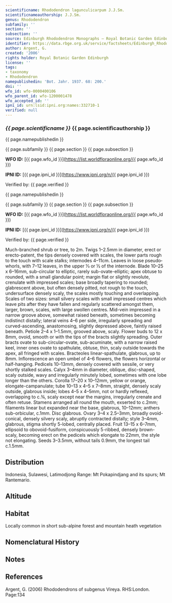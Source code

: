```yaml
---
scientificname: Rhododendron lagunculicarpum J.J.Sm.
scientificnameauthorship: J.J.Sm.
genus: Rhododendron
subfamily: ''
section: ''
subsection: ''
source: Edinburgh Rhododendron Monographs – Royal Botanic Garden Edinburgh
identifier: https://data.rbge.org.uk/service/factsheets/Edinburgh_Rhododendron_Monographs.xhtml
author: Argent, G.
created: '2006'
rights holder: Royal Botanic Garden Edinburgh
license: ''
tags:
- taxonomy
- Rhododendron
namepublishedin: 'Bot. Jahr. 1937. 68: 200.'
doi: ''
wfo_id: wfo-0000400106
wfo_parent_id: wfo-1200001478
wfo_accepted_id: ''
ipni_id: urn:lsid:ipni.org:names:332710-1
verified: null
---
```

### _{{ page.scientificname }}_ {{ page.scientificauthorship }}
 {{ page.namepublishedin }}

{{ page.subfamily }} {{ page.section }} {{ page.subsection }}

**WFO ID:** [{{ page.wfo_id }}](https://list.worldfloraonline.org/{{ page.wfo_id }})

**IPNI ID:** [{{ page.ipni_id }}](https://www.ipni.org/n/{{ page.ipni_id }})

Verified by: {{ page.verified }}

 {{ page.namepublishedin }}

{{ page.subfamily }} {{ page.section }} {{ page.subsection }}

**WFO ID:** [{{ page.wfo_id }}](https://list.worldfloraonline.org/{{ page.wfo_id }})

**IPNI ID:** [{{ page.ipni_id }}](https://www.ipni.org/n/{{ page.ipni_id }})

Verified by: {{ page.verified }}



Much-branched shrub or tree, to 2m. Twigs 1–2.5mm in diameter, erect or erecto-patent, the tips densely covered with scales, the lower parts rough to the touch with scale stalks; internodes 4–11cm. Leaves in loose pseudo­whorls, with 7–12 leaves, in the upper 1⁄3 or ½ of the internode. Blade 10–25 x 6–16mm, sub-circular to elliptic, rarely sub-ovate-elliptic; apex obtuse to rounded, with a small glandular point; margin flat or slightly revolute, crenulate with impressed scales; base broadly tapering to rounded; glabrescent above, but often densely pitted, not rough to the touch, undersurface densely scaly, the scales mostly touching and overlapping. Scales of two sizes: small silvery scales with small impressed centres which leave pits after they have fallen and regularly scattered amongst them, larger, brown, scales, with large swollen centres. Mid-vein impressed in a narrow groove above, somewhat raised beneath, sometimes becoming indistinct distally; lateral veins 4–6 per side, irregularly spreading and curved-ascending, anastomosing, slightly depressed above, faintly raised beneath. Petiole 2–4 x 1–1.5mm, grooved above, scaly. Flower buds to 12 x 8mm, ovoid, smooth or with the tips of the bracts slightly spreading. Outer bracts ovate to sub-circular-ovate, sub-acuminate, with a narrow raised keel, inner ones ovate to spathulate, obtuse, thin, scaly outside towards the apex, all fringed with scales. Bract­eoles linear-spathulate, glabrous, up to 8mm. Inflorescence an open umbel of 4–6 flowers, the flowers horizontal or half-hanging. Pedicels 10–13mm, densely covered with sessile, or very shortly stalked scales. Calyx 3–4mm in diameter, oblique, disc-shaped, scaly outside, wavy and irregularly minutely lobed, sometimes with one lobe longer than the others. Corolla 17–20 x 10–12mm, yellow or orange, elongate-campanulate; tube 10–13 x 4–5 x 7–8mm, straight, densely scaly outside, glabrous inside; lobes 4–5 x 4–5mm, not or hardly reflexed, overlapping to c.¾, scaly except near the margins, irregularly crenate and often retuse. Stamens arranged all round the mouth, exserted to c.2mm; filaments linear but expanded near the base, glabrous, 10–12mm; anthers sub-orbicular, c.1mm. Disc glabrous. Ovary 3–4 x 2.5–3mm, broadly ovoid-conical, densely silvery scaly, abruptly contracted distally; style 3–4mm, glabrous, stigma shortly 5-lobed, centrally placed. Fruit 13–15 x 6–7mm, ellipsoid to obovoid-fusiform, conspicuously 5-ribbed, densely brown-scaly, becoming erect on the pedicels which elongate to 22mm, the style not elongating. Seeds 3–3.5mm, without tails 0.9mm, the longest tail c.1.5mm.

## Distribution
Indonesia, Sulawesi, Latimodjong Range: Mt Pokapindjang and its spurs; Mt Rantemario.

## Altitude


## Habitat
Locally common in short sub-alpine forest and mountain heath vegetation

## Nomenclatural History

                       
## Notes


## References

Argent, G. (2006) Rhododendrons of subgenus Vireya. RHS:London. Page:134
